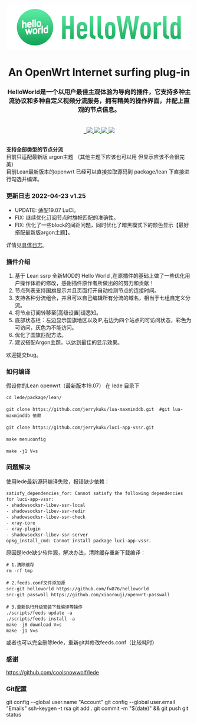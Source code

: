 <div align="center">
  <img src="https://raw.githubusercontent.com/jerrykuku/staff/master/helloworld-logo1.png" width="500px"  >
  <h1 align="center">
    An OpenWrt Internet surfing plug-in
  </h1>
    <h3 align="center">
    HelloWorld是一个以用户最佳主观体验为导向的插件，它支持多种主流协议和多种自定义视频分流服务，拥有精美的操作界面，并配上直观的节点信息。<br><br>
  </h3>

  <a href="/LICENSE">
    <img src="https://img.shields.io/badge/license-MIT-brightgreen.svg" alt="">
  </a>

  <a href="https://github.com/jerrykuku/luci-app-vssr/pulls">
    <img src="https://img.shields.io/badge/PRs-welcome-brightgreen.svg" alt="">
  </a>

  <a href="https://github.com/jerrykuku/luci-app-vssr/issues/new">
    <img src="https://img.shields.io/badge/Issues-welcome-brightgreen.svg">
  </a>

  <a href="https://github.com/jerrykuku/luci-app-vssr/releases">
    <img src="https://img.shields.io/badge/release-v1.25-blue.svg?">
  </a>

  <a href="https://github.com/jerrykuku/luci-app-vssr/releases">
    <img src="https://img.shields.io/github/downloads/jerrykuku/luci-app-vssr/total">
  </a>

  <a href="https://t.me/PIN1Group">
    <img src="https://img.shields.io/badge/Contact-telegram-blue">
  </a>
</div>

<b><br>支持全部类型的节点分流</b>  
目前只适配最新版 argon主题 （其他主题下应该也可以用 但显示应该不会很完美）  
目前Lean最新版本的openwrt 已经可以直接拉取源码到 package/lean 下直接进行勾选并编译。  


### 更新日志 2022-04-23  v1.25
- UPDATE: 适配19.07 LuCI。
- FIX: 继续优化订阅节点时旗帜匹配的准确性。
- FIX: 优化了一些block的间距问题，同时优化了暗黑模式下的颜色显示【最好搭配最新版argon主题】。


详情见[具体日志](./relnotes.txt)。 

### 插件介绍

1. 基于 Lean ssrp 全新MOD的 Hello World ,在原插件的基础上做了一些优化用户操作体验的修改，感谢插件原作者所做出的的努力和贡献！ 
1. 节点列表支持国旗显示并且页面打开自动检测节点的连接时间。  
1. 支持各种分流组合，并且可以自己编辑所有分流的域名，相当于七组自定义分流。  
1. 将节点订阅转移至[高级设置]请悉知。  
1. 底部状态栏：左边显示国旗地区以及IP,右边为四个站点的可访问状态，彩色为可访问，灰色为不能访问。 
1. 优化了国旗匹配方法。  
1. 建议搭配Argon主题，以达到最佳的显示效果。  

欢迎提交bug。

### 如何编译
假设你的Lean openwrt（最新版本19.07） 在 lede 目录下
```
cd lede/package/lean/  

git clone https://github.com/jerrykuku/lua-maxminddb.git  #git lua-maxminddb 依赖

git clone https://github.com/jerrykuku/luci-app-vssr.git  

make menuconfig

make -j1 V=s
```

### 问题解决

使用lede最新源码编译失败，报错缺少依赖：

```
satisfy_dependencies_for: Cannot satisfy the following dependencies for luci-app-vssr:
- shadowsocksr-libev-ssr-local
- shadowsocksr-libev-ssr-redir
- shadowsocksr-libev-ssr-check
- xray-core
- xray-plugin
- shadowsocksr-libev-ssr-server
opkg_install_cmd: Cannot install package luci-app-vssr.
```

原因是lede缺少软件源，解决办法，清除缓存重新下载编译：

```
# 1.清除缓存
rm -rf tmp

# 2.feeds.conf文件添加源
src-git helloworld https://github.com/fw876/helloworld
src-git passwall https://github.com/xiaorouji/openwrt-passwall

# 3.重新执行升级安装下载编译等操作
./scripts/feeds update -a
./scripts/feeds install -a
make -j8 download V=s
make -j1 V=s
```

或者也可以完全删除lede，重新git并修改feeds.conf（比较耗时）

### 感谢

https://github.com/coolsnowwolf/lede



### Git配置

git config --global user.name "Account"
git config --global user.email "Emails"
ssh-keygen -t rsa
git add .
git commit -m "$(date)" && git push
git status